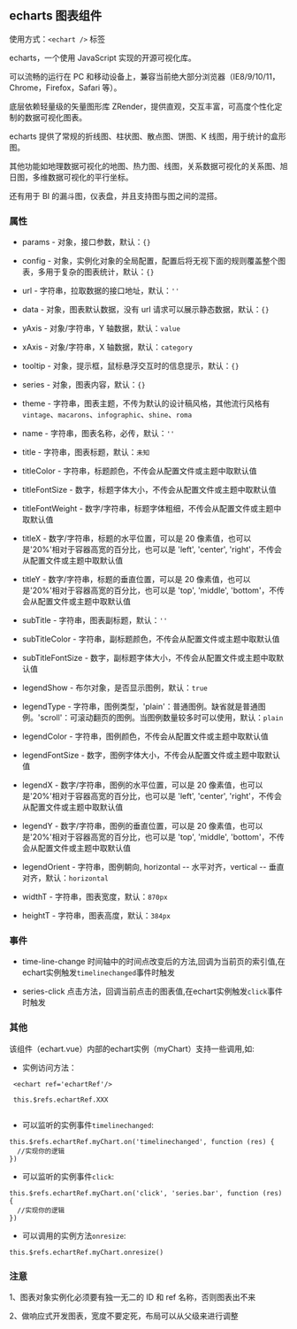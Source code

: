 ## echarts 图表组件

使用方式：`<echart />` 标签

echarts，一个使用 JavaScript 实现的开源可视化库。

可以流畅的运行在 PC 和移动设备上，兼容当前绝大部分浏览器（IE8/9/10/11，Chrome，Firefox，Safari 等）。

底层依赖轻量级的矢量图形库 ZRender，提供直观，交互丰富，可高度个性化定制的数据可视化图表。

echarts 提供了常规的折线图、柱状图、散点图、饼图、K 线图，用于统计的盒形图。

其他功能如地理数据可视化的地图、热力图、线图，关系数据可视化的关系图、旭日图，多维数据可视化的平行坐标。

还有用于 BI 的漏斗图，仪表盘，并且支持图与图之间的混搭。

### 属性

- params - 对象，接口参数，默认：`{}`

- config - 对象，实例化对象的全局配置，配置后将无视下面的规则覆盖整个图表，多用于复杂的图表统计，默认：`{}`

- url - 字符串，拉取数据的接口地址，默认：`''`

- data - 对象，图表默认数据，没有 url 请求可以展示静态数据，默认：`{}`

- yAxis - 对象/字符串，Y 轴数据，默认：`value`

- xAxis - 对象/字符串，X 轴数据，默认：`category`

- tooltip - 对象，提示框，鼠标悬浮交互时的信息提示，默认：`{}`

- series - 对象，图表内容，默认：`{}`

- theme - 字符串，图表主题，不传为默认的设计稿风格，其他流行风格有`vintage`、`macarons`、`infographic`、`shine`、`roma`

- name - 字符串，图表名称，必传，默认：`''`

- title - 字符串，图表标题，默认：`未知`

- titleColor - 字符串，标题颜色，不传会从配置文件或主题中取默认值

- titleFontSize - 数字，标题字体大小，不传会从配置文件或主题中取默认值

- titleFontWeight - 数字/字符串，标题字体粗细，不传会从配置文件或主题中取默认值

- titleX - 数字/字符串，标题的水平位置，可以是 20 像素值，也可以是'20%'相对于容器高宽的百分比，也可以是 'left', 'center', 'right'，不传会从配置文件或主题中取默认值

- titleY - 数字/字符串，标题的垂直位置，可以是 20 像素值，也可以是'20%'相对于容器高宽的百分比，也可以是 'top', 'middle', 'bottom'，不传会从配置文件或主题中取默认值

- subTitle - 字符串，图表副标题，默认：`''`

- subTitleColor - 字符串，副标题颜色，不传会从配置文件或主题中取默认值

- subTitleFontSize - 数字，副标题字体大小，不传会从配置文件或主题中取默认值

- legendShow - 布尔对象，是否显示图例，默认：`true`

- legendType - 字符串，图例类型，'plain'：普通图例。缺省就是普通图例。'scroll'：可滚动翻页的图例。当图例数量较多时可以使用，默认：`plain`

- legendColor - 字符串，图例颜色，不传会从配置文件或主题中取默认值

- legendFontSize - 数字，图例字体大小，不传会从配置文件或主题中取默认值

- legendX - 数字/字符串，图例的水平位置，可以是 20 像素值，也可以是'20%'相对于容器高宽的百分比，也可以是 'left', 'center', 'right'，不传会从配置文件或主题中取默认值

- legendY - 数字/字符串，图例的垂直位置，可以是 20 像素值，也可以是'20%'相对于容器高宽的百分比，也可以是 'top', 'middle', 'bottom'，不传会从配置文件或主题中取默认值

- legendOrient - 字符串，图例朝向, horizontal -- 水平对齐，vertical -- 垂直对齐，默认：`horizontal`

- widthT - 字符串，图表宽度，默认：`870px`

- heightT - 字符串，图表高度，默认：`384px`


### 事件

- time-line-change 时间轴中的时间点改变后的方法,回调为当前页的索引值,在echart实例触发`timelinechanged`事件时触发

- series-click 点击方法，回调当前点击的图表值,在echart实例触发`click`事件时触发

### 其他
该组件（echart.vue）内部的echart实例（myChart）支持一些调用,如:

- 实例访问方法：
```
 <echart ref='echartRef'/>
 
 this.$refs.echartRef.XXX
 
```

- 可以监听的实例事件`timelinechanged`:
```
this.$refs.echartRef.myChart.on('timelinechanged', function (res) {
  //实现你的逻辑
})
```
- 可以监听的实例事件`click`:
```
this.$refs.echartRef.myChart.on('click', 'series.bar', function (res) {
  //实现你的逻辑
})
```
- 可以调用的实例方法`onresize`:
```
this.$refs.echartRef.myChart.onresize()
```


### 注意

1、图表对象实例化必须要有独一无二的 ID 和 ref 名称，否则图表出不来

2、做响应式开发图表，宽度不要定死，布局可以从父级来进行调整
